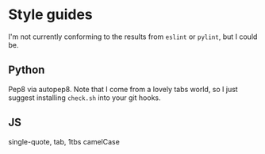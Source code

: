 
# Style guides

I'm not currently conforming to the results
from `eslint` or `pylint`, but I could be.

## Python

Pep8 via autopep8. Note that I come from a lovely tabs world, so
I just suggest installing `check.sh` into your git hooks.

## JS

single-quote, tab, 1tbs camelCase

